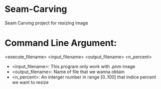 # Seam-Carving
Seam Carving project for resizing image
# Command Line Argument: 
<execute_filename> <input_filename> <output_filename> <n_percent>
  - <input_filename>: This program only work with .pnm image
  - <output_filename>: Name of file that we wanna obtain
  - <n_percent>: An interger number in range [0..100] that indice percent we want to resize
